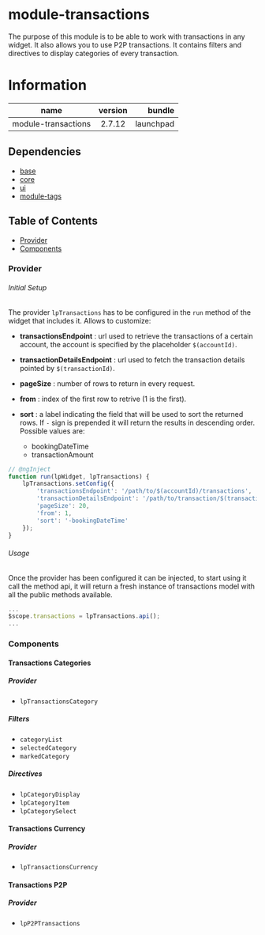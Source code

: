 # module-transactions

The purpose of this module is to be able to work with transactions in any widget. It
also allows you to use P2P transactions. It contains filters and directives to display
categories of every transaction.


# Information
| name                  | version       | bundle     |
| ----------------------|:-------------:| ----------:|
| module-transactions   | 2.7.12         | launchpad  |


## Dependencies
* [base][base-url]
* [core][core-url]
* [ui][ui-url]
* [module-tags][module-tags-url]


## Table of Contents

- [Provider](#provider)
- [Components](#components)


<a name="provider"></a>
### Provider

###### Initial Setup
The provider `lpTransactions` has to be configured in the `run` method of the widget
that includes it. Allows to customize:
* __transactionsEndpoint__ : url used to retrieve the transactions of a certain account, the account is
specified by the placeholder `$(accountId)`.
* __transactionDetailsEndpoint__ : url used to fetch the transaction details pointed by `$(transactionId)`.
* __pageSize__ : number of rows to return in every request.
* __from__ : index of the first row to retrive (1 is the first).
* __sort__ : a label indicating the field that will be used to sort the returned rows. If `-` sign is prepended it will return the results in descending order. Possible values are:

    * bookingDateTime
    * transactionAmount

```javascript
// @ngInject
function run(lpWidget, lpTransactions) {
    lpTransactions.setConfig({
        'transactionsEndpoint': '/path/to/$(accountId)/transactions',
        'transactionDetailsEndpoint': '/path/to/transaction/$(transactionId)/details',
        'pageSize': 20,
        'from': 1,
        'sort': '-bookingDateTime'
    });
}
```

###### Usage
Once the provider has been configured it can be injected, to start using it call the method api, it
will return a fresh instance of transactions model with all the public methods available.
```javascript
...
$scope.transactions = lpTransactions.api();
...
```


<a name="components"></a>
### Components

#### Transactions Categories
##### Provider
* `lpTransactionsCategory`

##### Filters
* `categoryList`
* `selectedCategory`
* `markedCategory`

##### Directives
* `lpCategoryDisplay`
* `lpCategoryItem`
* `lpCategorySelect`


#### Transactions Currency
##### Provider
* `lpTransactionsCurrency`


#### Transactions P2P
##### Provider
* `lpP2PTransactions`

[base-url]:http://stash.backbase.com:7990/projects/lpm/repos/foundation-base/browse/
[core-url]: http://stash.backbase.com:7990/projects/lpm/repos/foundation-core/browse/
[ui-url]: http://stash.backbase.com:7990/projects/lpm/repos/ui/browse/
[module-tags-url]: http://stash.backbase.com:7990/projects/lpm/repos/module-tags/browse/

